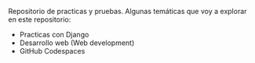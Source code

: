 
Repositorio de practicas y pruebas. Algunas temáticas que voy a explorar en este repositorio:
- Practicas con Django
- Desarrollo web (Web development)
- GitHub Codespaces
